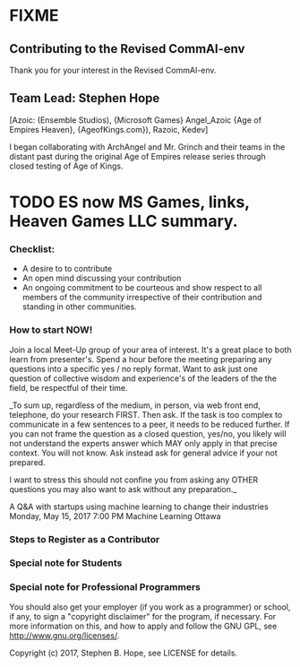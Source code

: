 # FIXME

## Contributing to the Revised CommAI-env

Thank you for your interest in the Revised CommAI-env.

## Team Lead: Stephen Hope
[Azoic: (Ensemble Studios), {Microsoft Games} Angel_Azoic {Age of Empires Heaven}, {AgeofKings.com}), Razoic, Kedev]

I began collaborating with ArchAngel and Mr. Grinch and their teams in the distant past during the original
Age of Empires release series through closed testing of Age of Kings.

# TODO ES now MS Games, links, Heaven Games LLC summary.

### Checklist:

- A desire to to contribute
- An open mind discussing your contribution
- An ongoing commitment to be courteous and show respect to all members of the community irrespective of their
contribution and standing in other communities.

### How to start NOW!

Join a local Meet-Up group of your area of interest. It's a great place to both learn from presenter's. Spend a hour
before the meeting preparing any questions into a specific yes / no reply format.  Want to ask just one question of
collective wisdom and experience's of the leaders of the the field, be respectful of their time.

_To sum up, regardless of the medium, in person, via web front end, telephone, do your research FIRST. Then ask.
If the task is too complex to communicate in a few sentences to a peer, it needs to be reduced further. If you can not
frame the question as a closed question, yes/no, you likely will not understand the experts answer which MAY only apply
in that precise context. You will not know. Ask instead ask for general advice if your not prepared.

I want to stress this should not confine you from asking any OTHER questions you may also want to ask without any
preparation._

A Q&A with startups using machine learning to change their industries
Monday, May 15, 2017 7:00 PM
Machine Learning Ottawa



### Steps to Register as a Contributor

### Special note for Students

### Special note for Professional Programmers

You should also get your employer (if you work as a programmer) or school, if any, to sign a "copyright disclaimer"
for the program, if necessary. For more information on this, and how to apply and follow the GNU GPL, see
<http://www.gnu.org/licenses/>.

Copyright (c) 2017, Stephen B. Hope, see LICENSE for details.